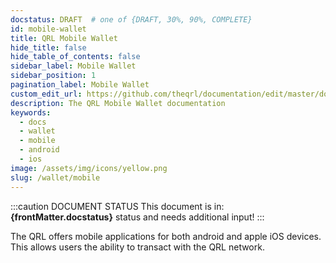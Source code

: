 ```yaml
---
docstatus: DRAFT  # one of {DRAFT, 30%, 90%, COMPLETE}
id: mobile-wallet
title: QRL Mobile Wallet
hide_title: false
hide_table_of_contents: false
sidebar_label: Mobile Wallet
sidebar_position: 1
pagination_label: Mobile Wallet
custom_edit_url: https://github.com/theqrl/documentation/edit/master/docs/basics/what-is-qrl.md
description: The QRL Mobile Wallet documentation
keywords:
  - docs
  - wallet
  - mobile
  - android
  - ios
image: /assets/img/icons/yellow.png
slug: /wallet/mobile
---
```


:::caution DOCUMENT STATUS 
<span>This document is in: <b>{frontMatter.docstatus}</b> status and needs additional input!</span>
:::


The QRL offers mobile applications for both android and apple iOS devices. This allows users the ability to transact with the QRL network. 





